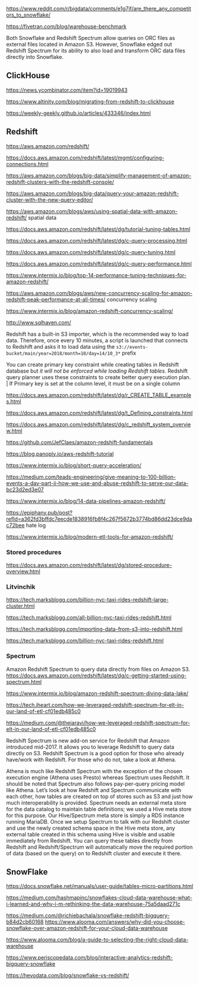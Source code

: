 <https://www.reddit.com/r/bigdata/comments/e1g7jf/are_there_any_competitors_to_snowflake/>

<https://fivetran.com/blog/warehouse-benchmark>


Both Snowflake and Redshift Spectrum allow queries on ORC files as external files located in Amazon S3. However, Snowflake edged out Redshift Spectrum for its ability to also load and transform ORC data files directly into Snowflake.

## ClickHouse

<https://news.ycombinator.com/item?id=19019943>

<https://www.altinity.com/blog/migrating-from-redshift-to-clickhouse>

<https://weekly-geekly.github.io/articles/433346/index.html>

## Redshift

<https://aws.amazon.com/redshift/>

<https://docs.aws.amazon.com/redshift/latest/mgmt/configuring-connections.html>

<https://aws.amazon.com/blogs/big-data/simplify-management-of-amazon-redshift-clusters-with-the-redshift-console/>

<https://aws.amazon.com/blogs/big-data/query-your-amazon-redshift-cluster-with-the-new-query-editor/>

<https://aws.amazon.com/blogs/aws/using-spatial-data-with-amazon-redshift/> spatial data

<https://docs.aws.amazon.com/redshift/latest/dg/tutorial-tuning-tables.html>

<https://docs.aws.amazon.com/redshift/latest/dg/c-query-processing.html>

<https://docs.aws.amazon.com/redshift/latest/dg/c-query-tuning.html>

<https://docs.aws.amazon.com/redshift/latest/dg/c-query-performance.html>


<https://www.intermix.io/blog/top-14-performance-tuning-techniques-for-amazon-redshift/>

<https://aws.amazon.com/blogs/aws/new-concurrency-scaling-for-amazon-redshift-peak-performance-at-all-times/> concurrency scaling

<https://www.intermix.io/blog/amazon-redshift-concurrency-scaling/>

<http://www.sqlhaven.com/>

 Redshift has a built-in S3 importer, which is the recommended way to load data. Therefore, once every 10 minutes, a script is launched that connects to Redshift and asks it to load data using the
 ```s3://events-bucket/main/year=2018/month=10/day=14/10_3*``` prefix 
 

 
You can create primary key constraint while creating tables in Redshift database but 
*it will not be enforced while loading Redshift tables*. 
Redshift query planner uses these constraints to create better query execution plan. |
If Primary key is set at the column level, it must be on a single column

<https://docs.aws.amazon.com/redshift/latest/dg/r_CREATE_TABLE_examples.html>

<https://docs.aws.amazon.com/redshift/latest/dg/t_Defining_constraints.html>

<https://docs.aws.amazon.com/redshift/latest/dg/c_redshift_system_overview.html>

<https://github.com/JefClaes/amazon-redshift-fundamentals>

<https://blog.panoply.io/aws-redshift-tutorial>

<https://www.intermix.io/blog/short-query-acceleration/>

<https://medium.com/teads-engineering/give-meaning-to-100-billion-events-a-day-part-ii-how-we-use-and-abuse-redshift-to-serve-our-data-bc23d2ed3e07>

<https://www.intermix.io/blog/14-data-pipelines-amazon-redshift/>

<https://epiphany.pub/post?refId=a362fd3bffdc7eecde1838916fb8f4c267f5672b3774bd86dd23dce9dac72bee> hate log

<https://www.intermix.io/blog/modern-etl-tools-for-amazon-redshift/> 

### Stored procedures

<https://docs.aws.amazon.com/redshift/latest/dg/stored-procedure-overview.html>

### Litvinchik
<https://tech.marksblogg.com/billion-nyc-taxi-rides-redshift-large-cluster.html>

<https://tech.marksblogg.com/all-billion-nyc-taxi-rides-redshift.html>

<https://tech.marksblogg.com/importing-data-from-s3-into-redshift.html>

<https://tech.marksblogg.com/billion-nyc-taxi-rides-redshift.html>

### Spectrum 

Amazon Redshift Spectrum to query data directly from files on Amazon S3.
<https://docs.aws.amazon.com/redshift/latest/dg/c-getting-started-using-spectrum.html>

<https://www.intermix.io/blog/amazon-redshift-spectrum-diving-data-lake/>

<https://tech.iheart.com/how-we-leveraged-redshift-spectrum-for-elt-in-our-land-of-etl-cf01edb485c0>

<https://medium.com/@thejaravi/how-we-leveraged-redshift-spectrum-for-elt-in-our-land-of-etl-cf01edb485c0>

Redshift Spectrum is new add-on service for Redshift that Amazon introduced mid-2017. 
It allows you to leverage Redshift to query data directly on S3. 
Redshift Spectrum is a good option for those who already have/work with Redshift. 
For those who do not, take a look at Athena. 

Athena is much like Redshift Spectrum with the exception of the chosen execution engine (Athena uses Presto) 
whereas Spectrum uses Redshift. It should be noted that Spectrum also follows pay-per-query pricing model like Athena.
Let’s look at how Redshift and Spectrum communicate with each other, 
how tables are created on top of stores such as S3 and just how much interoperability is provided.
Spectrum needs an external meta store for the data catalog to maintain table definitions; 
we used a Hive meta store for this purpose. Our Hive/Spectrum meta store is simply a RDS instance running MariaDB.
Once we setup Spectrum to talk with our Redshift cluster and use the newly created schema space in the Hive meta store,
any external table created in this schema using Hive is visible and usable immediately from Redshift.
You can query these tables directly from Redshift and Redshift/Spectrum will automatically move the required
portion of data (based on the query) on to Redshift cluster and execute it there.



## SnowFlake

<https://docs.snowflake.net/manuals/user-guide/tables-micro-partitions.html>

<https://medium.com/hashmapinc/snowflakes-cloud-data-warehouse-what-i-learned-and-why-i-m-rethinking-the-data-warehouse-75a5daad271c>

<https://medium.com/@richiebachala/snowflake-redshift-bigquery-b84d2cb60168>
<https://www.alooma.com/answers/why-did-you-choose-snowflake-over-amazon-redshift-for-your-cloud-data-warehouse>

<https://www.alooma.com/blog/a-guide-to-selecting-the-right-cloud-data-warehouse>

<https://www.periscopedata.com/blog/interactive-analytics-redshift-bigquery-snowflake>

<https://hevodata.com/blog/snowflake-vs-redshift/>


